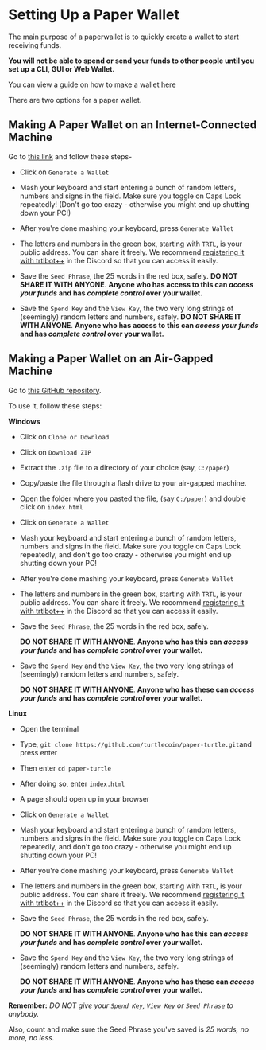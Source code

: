 # Setting Up a Paper Wallet

The main purpose of a paperwallet is to quickly create a wallet to start receiving funds. 

**You will not be able to spend or send your funds to other people until you set up a CLI, GUI or Web Wallet.**

You can view a guide on how to make a wallet [here](Making-a-Wallet)

There are two options for a paper wallet.

## Making A Paper Wallet on an Internet-Connected Machine

Go to [this link](https://turtlecoin.lol/wallet) and follow these steps-

  - Click on `Generate a Wallet`
  
  - Mash your keyboard and start entering a bunch of random letters, numbers and signs in the field. Make sure you toggle on Caps Lock repeatedly! (Don't go too crazy - otherwise you might end up shutting down your PC!)
  
  - After you're done mashing your keyboard, press `Generate Wallet`
  
  - The letters and numbers in the green box, starting with `TRTL`, is your public address. You can share it freely. We recommend [registering it with trtlbot++](../Using-trtlbot-plus-plus#registering-your-wallet) in the Discord so that you can access it easily.
  
  - Save the `Seed Phrase`, the 25 words in the red box, safely. **DO NOT SHARE IT WITH ANYONE**. **Anyone who has access to this can *access your funds* and has *complete control* over your wallet.**
  
  - Save the `Spend Key` and the `View Key`, the two very long strings of (seemingly) random letters and numbers, safely.  **DO NOT SHARE IT WITH ANYONE**. **Anyone who has access to this can *access your funds* and has *complete control* over your wallet.**


## Making a Paper Wallet on an Air-Gapped Machine

Go to [this GitHub repository](https://github.com/turtlecoin/paper-turtle).

To use it, follow these steps:

**Windows**
  - Click on `Clone or Download`

  - Click on `Download ZIP`

  - Extract the `.zip` file to a directory of your choice (say, `C:/paper`)

  - Copy/paste the file through a flash drive to your air-gapped machine.

  - Open the folder where you pasted the file, (say `C:/paper`) and double click on `index.html`

  - Click on `Generate a Wallet`

  - Mash your keyboard and start entering a bunch of random letters, numbers and signs in the field. Make sure you toggle on Caps Lock repeatedly, and don't go too crazy - otherwise you might end up shutting down your PC!

  - After you're done mashing your keyboard, press `Generate Wallet`

  - The letters and numbers in the green box, starting with `TRTL`, is your public address. You can share it freely. We recommend [registering it with trtlbot++](../Using-trtlbot-plus-plus#registering-your-wallet) in the Discord so that you can access it easily.

  - Save the `Seed Phrase`, the 25 words in the red box, safely. 

    **DO NOT SHARE IT WITH ANYONE**. **Anyone who has this can *access your funds* and has *complete control* over your wallet.**

  - Save the `Spend Key` and the `View Key`, the two very long strings of (seemingly) random letters and numbers, safely.  

    **DO NOT SHARE IT WITH ANYONE**. **Anyone who has these can *access your funds* and has *complete control* over your wallet.**

**Linux**
  - Open the terminal

  - Type, `git clone https://github.com/turtlecoin/paper-turtle.git`and press enter 

  - Then enter `cd paper-turtle`

  - After doing so, enter `index.html`

  - A page should open up in your browser

  - Click on `Generate a Wallet`

  - Mash your keyboard and start entering a bunch of random letters, numbers and signs in the field. Make sure you toggle on Caps Lock repeatedly, and don't go too crazy - otherwise you might end up shutting down your PC!

  - After you're done mashing your keyboard, press `Generate Wallet`

  - The letters and numbers in the green box, starting with `TRTL`, is your public address. You can share it freely. We recommend [registering it with trtlbot++](../Using-trtlbot-plus-plus#registering-your-wallet) in the Discord so that you can access it easily.   

  - Save the `Seed Phrase`, the 25 words in the red box, safely.

     **DO NOT SHARE IT WITH ANYONE**. **Anyone who has this can *access your funds* and has *complete control* over your wallet.**

  - Save the `Spend Key` and the `View Key`, the two very long strings of (seemingly) random letters and numbers, safely.  

    **DO NOT SHARE IT WITH ANYONE**. **Anyone who has these can *access your funds* and has *complete control* over your wallet.**


**Remember:** *DO NOT give your `Spend Key`, `View Key` or `Seed Phrase` to anybody.*

Also, count and make sure the Seed Phrase you've saved is *25 words, no more, no less.*
